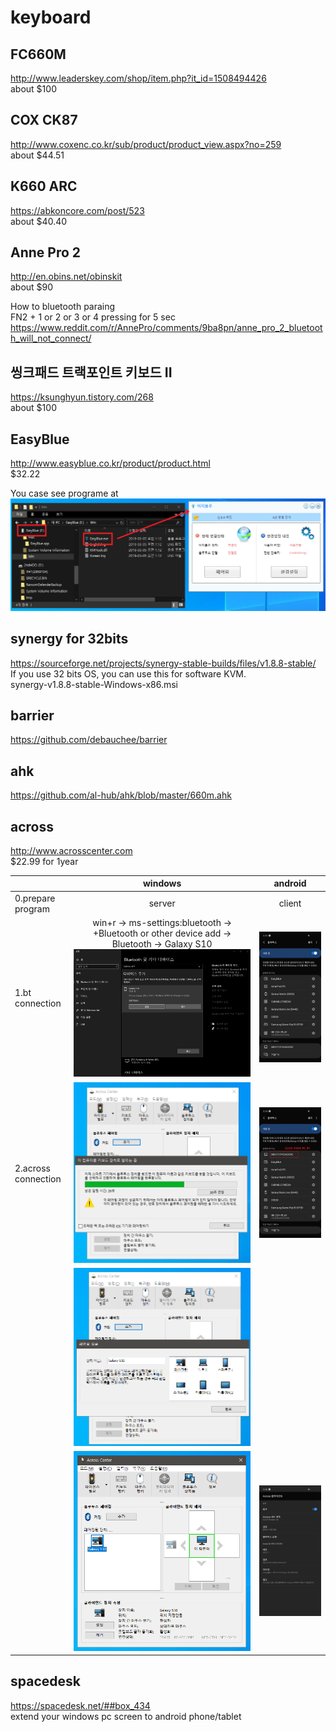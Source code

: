 # keyboard

## FC660M
http://www.leaderskey.com/shop/item.php?it_id=1508494426  
about $100

## COX CK87  
http://www.coxenc.co.kr/sub/product/product_view.aspx?no=259  
about $44.51

## K660 ARC 
https://abkoncore.com/post/523  
about $40.40

## Anne Pro 2  
http://en.obins.net/obinskit  
about $90

How to bluetooth paraing  
FN2 + 1 or 2 or 3 or 4 pressing for 5 sec    
https://www.reddit.com/r/AnnePro/comments/9ba8pn/anne_pro_2_bluetooth_will_not_connect/  

## 씽크패드 트랙포인트 키보드 II  
https://ksunghyun.tistory.com/268  
about $100  

## EasyBlue  
http://www.easyblue.co.kr/product/product.html  
$32.22

You case see programe at 
![easyblue_program](easyblue.png)


## synergy for 32bits
https://sourceforge.net/projects/synergy-stable-builds/files/v1.8.8-stable/  
If you use 32 bits OS, you can use this for software KVM.  
synergy-v1.8.8-stable-Windows-x86.msi

## barrier
https://github.com/debauchee/barrier  


## ahk
https://github.com/al-hub/ahk/blob/master/660m.ahk  

## across  
http://www.acrosscenter.com  
$22.99 for 1year

||windows|android|
|:---|:---:|:---:|
|0.prepare program|server|client|
|1.bt connection|win+r → ms-settings:bluetooth → +Bluetooth or other device add → Bluetooth → Galaxy S10  ![win_set0](across_windows_bt0.png)|![android_set0](across_android_bt1.jpg)|
|2.across connection|![win_set1](across_windows_bt1.png)|![android_set2](across_android_bt2.jpg)|
||![win_set2](across_windows_bt2.png)||
||![win_set3](across_windows_bt3.png)|![android_set3](across_android_bt3.jpg)|

## spacedesk
https://spacedesk.net/##box_434  
extend your windows pc screen to android phone/tablet
